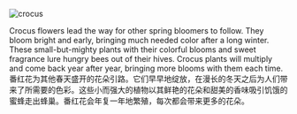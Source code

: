 ![crocus](https://img-blog.csdnimg.cn/2020092222395374.jpg?x-oss-process=image/watermark,type_ZmFuZ3poZW5naGVpdGk,shadow_10,text_aHR0cHM6Ly9ibG9nLmNzZG4ubmV0L3UwMTEwNzgxNDE=,size_16,color_FFFFFF,t_70#pic_center)
<p>
  Crocus flowers lead the way for other spring bloomers to follow. They bloom bright and early, bringing much needed color after a long winter. These small-but-mighty plants with their colorful blooms and sweet fragrance lure hungry bees out of their hives. Crocus plants will multiply and come back year after year, bringing more blooms with them each time.
  番红花为其他春天盛开的花朵引路。它们早早地绽放，在漫长的冬天之后为人们带来了所需要的色彩。这些小而强大的植物以其鲜艳的花朵和甜美的香味吸引饥饿的蜜蜂走出蜂巢。番红花会年复一年地繁殖，每次都会带来更多的花朵。
</p>